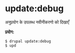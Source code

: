 # update:debug
अनुप्रयोग के उपलब्ध नवीनीकरणो को दिखाएँ

**प्रयोग:**
```
$ drupal update:debug 
$ upd  
```
